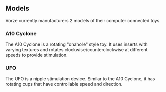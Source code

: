 ## Models

Vorze currently manufacturers 2 models of their computer connected toys.

### A10 Cyclone 

The A10 Cyclone is a rotating "onahole" style toy. It uses inserts
with varying textures and rotates clockwise/counterclockwise at
different speeds to provide stimulation.

### UFO

The UFO is a nipple stimulation device. Similar to the A10 Cyclone, it
has rotating cups that have controllable speed and direction.

